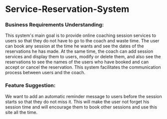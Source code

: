 # Service-Reservation-System

### Business Requirements Understanding:

This system's main goal is to provide online coaching session services to users so that they do not have to go to the coach and waste time. The user can book any session at the time he wants and see the dates of the reservations he has made. At the same time, the coach can add session services and display them to users, modify or delete them, and also see the reservations to see the names of the users who have booked and can accept or cancel the reservation. This system facilitates the communication process between users and the coach.


### Feature Suggestion:

We want to add an automatic reminder message to users before the session starts so that they do not miss it. This will make the user not forget his session time and will encourage them to book other sessions and use this site all the time.
